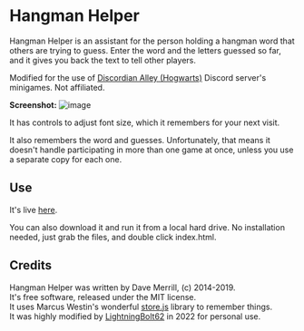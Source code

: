 # Hangman Helper
Hangman Helper is an assistant for the person holding a hangman word that others are trying to guess. Enter the word and the letters guessed so far, and it gives you back the text to tell other players.

Modified for the use of [Discordian Alley (Hogwarts)](https://discord.gg/tfdAD9rwv8) Discord server's minigames. Not affiliated.

**Screenshot:**
![image](https://user-images.githubusercontent.com/53604347/197263745-1ab94ed3-3ca1-435c-97bc-37fe67c491cd.png)

It has controls to adjust font size, which it remembers for your next visit.

It also remembers the word and guesses. Unfortunately, that means it doesn't handle participating in more than one game at once, unless you use a separate copy for each one.

## Use
It's live <a href="https://lightningbolt62.github.io/HangmanHelper/">here</a>.

You can also download it and run it from a local hard drive. No installation needed, just grab the files, and double click index.html.

## Credits
Hangman Helper was written by Dave Merrill, (c) 2014-2019.<br>It's free software, released under the MIT license. <br>
It uses Marcus Westin's wonderful <a href="https://github.com/marcuswestin">store.js</a> library to remember things. <br>
It was highly modified by [LightningBolt62](https://github.com/LightningBolt62) in 2022 for personal use.
